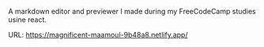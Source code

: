 A markdown editor and previewer I made during my FreeCodeCamp studies usine react. 

URL: https://magnificent-maamoul-9b48a8.netlify.app/ 
